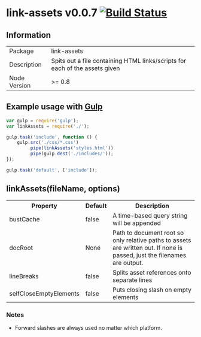 # link-assets v0.0.7 [![Build Status](https://travis-ci.org/adam-lynch/link-assets.png)](https://travis-ci.org/adam-lynch/link-assets)

## Information

<table>
<tr> 
<td>Package</td><td>link-assets</td>
</tr>
<tr>
<td>Description</td>
<td>Spits out a file containing HTML links/scripts for each of the assets given</td>
</tr>
<tr>
<td>Node Version</td>
<td>>= 0.8</td>
</tr>
</table>

## Example usage with [Gulp](http://github.com/gulpjs/gulp)

```js
var gulp = require('gulp');
var linkAssets = require('./');

gulp.task('include', function () {
    gulp.src('./css/*.css')
        .pipe(linkAssets('styles.html'))
        .pipe(gulp.dest('./includes/'));
});

gulp.task('default', ['include']);
```

## linkAssets(fileName, options)

<table>
<tr>
<th>Property</th><th>Default</th><th>Description</th>
</tr>
<tr>
<td>bustCache</td><td>false</td><td>A time-based query string will be appended</td>
</tr>
<tr>
<td>docRoot</td><td>None</td><td>Path to document root so only relative paths to assets are written out. If none is passed, just the filenames are output.</td>
</tr>
<tr>
<td>lineBreaks</td><td>false</td><td>Splits asset references onto separate lines</td>
</tr>
<tr>
<td>selfCloseEmptyElements</td><td>false</td><td>Puts closing slash on empty elements</td>
</tr>
<tr>
</table>

### Notes
- Forward slashes are always used no matter which platform.
